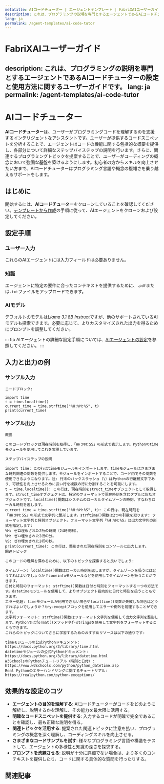 ```yaml
---
metatitle: AIコードチューター | エージェントテンプレート | FabriXAIユーザーガイド
description: これは、プログラミングの説明を専門とするエージェントであるAIコードチューターの設定と使用方法に関するユーザーガイドです。
lang: ja
permalink: /agent-templates/ai-code-tutor
---
```


# FabriXAIユーザーガイド
description: これは、プログラミングの説明を専門とするエージェントであるAIコードチューターの設定と使用方法に関するユーザーガイドです。
lang: ja
permalink: /agent-templates/ai-code-tutor
---

# AIコードチューター

**AIコードチューター**は、ユーザーがプログラミングコードを理解するのを支援するインテリジェントなアシスタントです。ユーザーが提供するコードスニペットを分析することで、エージェントはコードの機能に関する包括的な概要を提供し、各部分について詳細なステップバイステップの説明を行います。さらに、関連するプログラミングトピックを提案することで、ユーザーがコーディングの概念において強固な基盤を築けるようにします。初心者の方からスキルを向上させたい方まで、AIコードチューターはプログラミング言語や概念の複雑さを乗り越えるサポートをします。

## はじめに

開始するには、**AIコードチューター**をクローンしていることを確認してください。[テンプレートから作成](/en-us/create-from-templates/)の手順に従って、AIエージェントをクローンおよび設定してください。

## 設定手順

### ユーザー入力

これらのAIエージェントには入力フィールドは必要ありません。

### 知識

エージェントに特定の要件に合ったコンテキストを提供するために、`.pdf`または`.txt`ファイルをアップロードできます。

### AIモデル

デフォルトのモデルは*Llama 3.1 8B Instruct*ですが、他のサポートされているAIモデルも探索できます。必要に応じて、よりカスタマイズされた出力を得るためにプロンプトを調整してください。

::: tip
AIエージェントの詳細な設定手順については、[AIエージェントの設定](/en-us/configure-ai-agent/)を参照してください。
:::

## 入力と出力の例

### サンプル入力

```
コードブロック:

import time
t = time.localtime()
current_time = time.strftime("%H:%M:%S", t)
print(current_time)
```

### サンプル出力

```
概要

このコードブロックは現在時刻を取得し、「HH:MM:SS」の形式で表示します。Pythonのtimeモジュールを使用してこれを実現しています。

ステップバイステップの説明

import time: この行はtimeモジュールをインポートします。timeモジュールはさまざまな時刻関連の関数を提供します。モジュールをインポートすることで、コード内でその関数を使用できるようになります。注: 行末のバックスラッシュ（\）はPythonの行継続文字であり、可読性を向上させるために長い行を複数の行に分割することを可能にします。
t = time.localtime(): この行は、現在時刻をstruct_timeオブジェクトとして取得します。struct_timeオブジェクトは、特定のフォーマットで現在時刻を含むタプルに似たオブジェクトです。localtime()関数はシステムのローカルタイムゾーンの時刻、すなわちローカル時刻を返します。
current_time = time.strftime("%H:%M:%S", t): この行は、現在時刻を「HH:MM:SS」の形式で文字列に整形します。strftime()関数は2つの引数を取ります: フォーマット文字列と時刻オブジェクト。フォーマット文字列「%H:%M:%S」は出力文字列の形式を指定します:
%H: ゼロ埋めされた2桁の時間（24時間制）。
%M: ゼロ埋めされた2桁の分。
%S: ゼロ埋めされた2桁の秒。
print(current_time): この行は、整形された現在時刻をコンソールに出力します。
関連トピック

このコードの理解を深めるために、以下のトピックを探索すると良いでしょう:

タイムゾーン: localtime()関数はローカル時刻を返しますが、タイムゾーンを扱うにはどうすればよいでしょうか？zoneinfoモジュールなどを使用してタイムゾーンを扱うことができます。
日付と時刻のフォーマット: strftime()関数は日付と時刻をフォーマットする一つの方法です。datetimeモジュールを使用して、よりオブジェクト指向的に日付と時刻を扱うこともできます。
エラー処理: timeモジュールが利用できない場合やlocaltime()関数が失敗した場合はどうすればよいでしょうか？try-exceptブロックを使用してエラーや例外を処理することができます。
文字列フォーマット: strftime()関数はフォーマット文字列を使用して出力文字列を整形します。Pythonではformat()メソッドやf-stringsを使用して文字列をフォーマットすることもできます。
これらのトピックについてさらに学習するためのおすすめリソースは以下の通りです:

timeモジュールの公式Pythonドキュメント: https://docs.python.org/3/library/time.html
datetimeモジュールの公式Pythonドキュメント: https://docs.python.org/3/library/datetime.html
W3SchoolsのPythonチュートリアル（時刻と日付）: https://www.w3schools.com/python/python_datetime.asp
Real Pythonのエラーハンドリングに関するチュートリアル: https://realpython.com/python-exceptions/
```

## 効果的な設定のコツ

- **エージェントの目的を理解する**: AIコードチューターがコードをどのように解析し、説明するかを理解し、その能力を最大限に活用する。
- **明確なコードスニペットを提供する**: 入力するコードが明確で完全であることを確認し、最も正確な説明を得る。
- **関連トピックを活用する**: 提案された関連トピックに注意を払い、プログラミングの概念を深く理解し、コーディングスキルを向上させる。
- **さまざまなコードサンプルを試す**: 様々なプログラミング言語や構造をテストして、エージェントの多様性と知識の深さを探求する。
- **プロンプトを洗練させる**: 説明が十分に詳細でない場合は、より多くのコンテキストを提供したり、コードに関する具体的な質問を行ったりする。

## 関連記事
